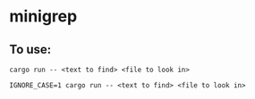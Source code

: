# minigrep

## To use:
```
cargo run -- <text to find> <file to look in>
```
```
IGNORE_CASE=1 cargo run -- <text to find> <file to look in>
```
